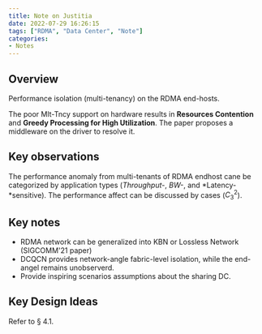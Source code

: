 ```yaml
---
title: Note on Justitia
date: 2022-07-29 16:26:15
tags: ["RDMA", "Data Center", "Note"]
categories:
- Notes
---
```


## Overview

Performance isolation (multi-tenancy) on the RDMA end-hosts.

<!-- Hardware-KBN (RDMA) has  -->
The poor Mlt-Tncy support on hardware results in **Resources Contention** and **Greedy Processing for High Utilization**.
The paper proposes a middleware on the driver to resolve it.



## Key observations 

The performance anomaly from multi-tenants of RDMA endhost cane be categorized by application types (*Throughput-*, *BW-*, and *Latency-*sensitive). The performance affect can be discussed by cases ($C_3^2$).

## Key notes

* RDMA network can be generalized into KBN or Lossless Network (SIGCOMM'21 paper)
* DCQCN provides network-angle fabric-level isolation, while the end-angel remains unobserverd.
* Provide inspiring scenarios assumptions about the sharing DC.

## Key Design Ideas

Refer to § 4.1.


